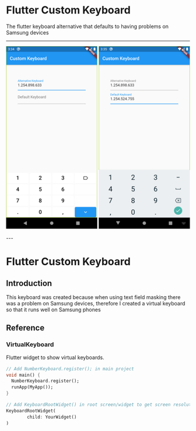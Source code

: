 # Flutter Custom Keyboard
The flutter keyboard alternative that defaults to having problems on Samsung devices

---
<p>
<img height="500" src="https://raw.githubusercontent.com/gilang-as/flutter-custom-keyboard/master/screenshot1.png">
<img height="500" src="https://raw.githubusercontent.com/gilang-as/flutter-custom-keyboard/master/screenshot2.png">
</p>
---

# Flutter Custom Keyboard

## Introduction
This keyboard was created because when using text field masking there was a problem on Samsung devices, therefore I created a virtual keyboard so that it runs well on Samsung phones

## Reference

### VirtualKeyboard 
Flutter widget to show virtual keyboards.
```dart
// Add NumberKeyboard.register(); in main project
void main() {
  NumberKeyboard.register();
  runApp(MyApp());
}
```
```dart
// Add KeyboardRootWidget() in root screen/widget to get screen resolution, and show keyboard
KeyboardRootWidget(
        child: YourWidget()
)
```
